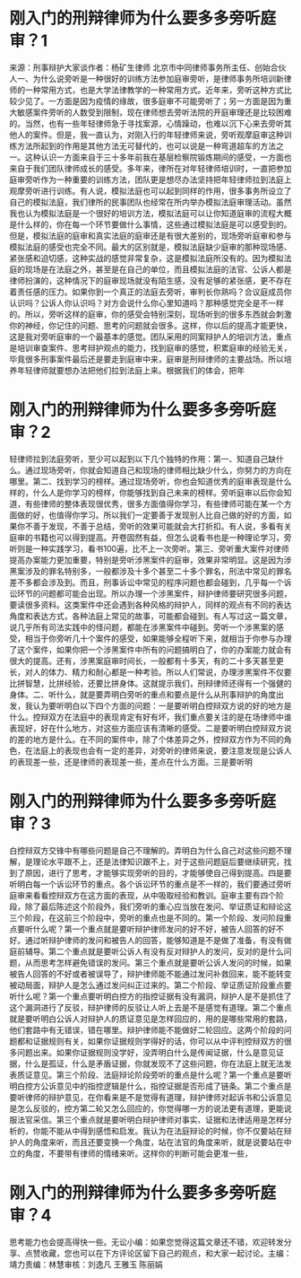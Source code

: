 # 刚入门的刑辩律师为什么要多多旁听庭审？1

来源：刑事辩护大家谈作者：杨矿生律师 北京市中同律师事务所主任、创始合伙人一、为什么说旁听是一种很好的训练方法参加庭审旁听，是律师事务所培训新律师的一种常用方式，也是大学法律教学的一种常用方式。近年来，旁听这种方式比较少见了。一方面是因为疫情的缘故，很多庭审不可能旁听了；另一方面是因为重大敏感案件旁听的人数受到限制，现在律师想去旁听法院的开庭审理还是比较困难的。当然，也有一些年轻律师急于寻找案源，心情躁动，也难以沉下心来去旁听其他人的案件。但是，我一直认为，对刚入行的年轻律师来说，旁听观摩庭审这种训练方法所起到的作用是其他方法无可替代的，也可以说是一种弯道超车的方法之一。这种认识一方面来自于三十多年前我在基层检察院锻炼期间的感受，一方面也来自于我们团队律师成长的感受。多年来，律所在对年轻律师培训时，一直把参加庭审旁听作为一种重要的训练方法，团队更是想尽办法坚持把年轻律师拉到法庭上观摩旁听进行训练。有人说，模拟法庭也可以起到同样的作用，很多事务所设立了自己的模拟法庭，我们律所的民事团队也经常在所内举办模拟法庭审理活动。虽然我也认为模拟法庭是一个很好的培训方法，模拟法庭可以让你知道庭审的流程大概是什么样的，你在每一个环节要做什么事情，这些通过模拟法庭是可以感受到的。但是，模拟法庭的庭审和真实法庭的庭审还是有很大差别的，现场旁听庭审和参与模拟法庭的感受也完全不同。最大的区别就是，模拟法庭缺少庭审的那种现场感、紧张感和迫切感，这种实战的感觉非常复杂，这是模拟法庭所没有的。因为模拟法庭的现场是在法庭之外，甚至是在自己的单位，而且模拟法庭的法官、公诉人都是律师扮演的，这种情况下的庭审现场就没有陌生感，没有足够的紧张感，更不存在着责任感的压力。如果你到一个真正的法庭去旁听，审判长你熟吗？合议庭成员你认识吗？公诉人你认识吗？对方会说什么你心里知道吗？那种感觉完全是不一样的。所以，旁听这样的庭审，你的感受会特别深刻，现场听到的很多东西就会刺激你的神经，你记住的问题、思考的问题就会很多。这样，你以后的提高才能更快，这是我对旁听庭审的一个最基本的感觉。团队采用的同案辩护人的培训方法，重点是培训审查案件、思考辩护观点的能力，找到庭审的感觉，积累庭审的经验无关，毕竟很多刑事案件最后还是要走到庭审中来，庭审是刑辩律师的主要战场。所以培养年轻律师就要想办法把他们拉到法庭上来。根据我们的体会，把年

# 刚入门的刑辩律师为什么要多多旁听庭审？2

轻律师拉到法庭旁听，至少可以起到以下几个独特的作用：第一、知道自己缺什么。通过现场旁听，你就会知道自己和现场的律师相比缺少什么，你努力的方向在哪里。第二、找到学习的榜样。通过现场旁听，你也会知道优秀的庭审表现是什么样的，什么人是你学习的榜样，你能够找到自己未来的榜样。旁听庭审以后你会知道，有些律师的整体表现很优秀，很多方面值得你学习，有些律师可能在某一个方面做的好，也值得你学习。所以我们一定要善于发现别人比自己做的好的方面，如果你不善于发现，不善于总结，旁听的效果可能就会大打折扣。有人说，多看有关庭审的书籍也可以得到提高。开卷固然有益，但怎么说看书也是一种理论学习，旁听则是一种实践学习，看书100遍，比不上一次旁听。第三、旁听重大案件对律师提高办案能力更加重要，特别是旁听涉黑案件的庭审，效果非常明显。这是因为涉黑案涉及的罪名特别多，一般都涉及十多个甚至二十多个罪名，刑法中常见的罪名差不多都会涉及到。而且，刑事诉讼中常见的程序问题也都会碰到，几乎每一个诉讼环节的问题都可能会出现。所以办理一个涉黑案件，辩护律师要研究很多问题，要读很多资料。这类案件中还会遇到各种风格的辩护人，同样的观点有不同的表达角度和表达方式，各种法庭上常见的故事，可能都会碰到。有人写过这一篇文章，说几乎所有司法实践中的怪问题，都能在涉黑案件中碰到。旁听一个涉黑案的感受，相当于你旁听几十个案件的感受，如果能够全程听下来，就相当于你参与办理了这个案件，如果你把一个涉黑案件中所有的问题搞明白了，你的办案能力就会有很大的提高。还有，涉黑案庭审时间长，一般都有十多天，有的二十多天甚至更长，对人的体力、精力和耐心都是一种考验。所以人们常说，办理涉黑案件不仅要比拼智慧，比拼经验，还要比拼身体。这就提示我们，刑辩律师还得有一个强健的身体。二、听什么，就是要弄明白旁听的重点和要点是什么从刑事辩护的角度出发，我认为要听明白以下四个方面的问题：一是要听明白控辩双方说的好的地方是什么。控辩双方在法庭中的表现肯定有好有坏，我们重点要关注的是在场律师中谁表现好，好在什么地方，对这些方面应该有清晰的感受。二是要听明白控辩双方说的差的地方是什么。在不同的案件中，除了个体差异之外，控辩双方作为不同的角色，在法庭上的表现也会有一定的差异，对旁听的律师来说，要注意发现是公诉人的表现差一些，还是律师的表现差一些，差点在什么方面。三是要听明

# 刚入门的刑辩律师为什么要多多旁听庭审？3

白控辩双方交锋中有哪些问题是自己不理解的。弄明白为什么自己对这些问题不理解，是理论水平跟不上，还是法律知识跟不上，对于这些问题庭后要继续研究，找到了原因，进行了思考，才能够实现旁听的目的，才能够使自己得到提高。四是要听明白每一个诉讼环节的重点。各个诉讼环节的重点是不一样的，我们要通过旁听庭审来看看控辩双方在这方面的表现，从中吸取经验和教训。庭审主要有四个阶段，除了最后陈述这个阶段外，我们旁听的重心应当放在发问、举证质证和辩论这三个阶段，在这前三个阶段中，旁听的重点也是不同的。第一个阶段、发问阶段重点要听什么呢？第一个重点就是要听辩护律师发问的好不好，被告人回答的好不好。通过听辩护律师的发问和被告人的回答，能够知道是不是做了准备，有没有做庭前辅导。第二个重点就是要听公诉人有没有反对辩护人的发问，反对的是什么问题，从而思考怎样避免错误的发问。第三个重点就是要听公诉人发问的时候，如果被告人回答的不好或者被误导了，辩护律师能不能通过发问补救回来，能不能转变被动局面，辩护人是怎么通过发问纠正过来的。第二个阶段、举证质证阶段重点要听什么呢？第一个重点要听明白控方的指控证据有没有漏洞，辩护人是不是抓住了这个漏洞进行了反驳，辩护律师的反驳让人听上去是不是感觉有道理。第二个重点就是要听明白公诉人对辩护人的质证意见是怎样回应的，用的是哪些常用的套路，他们套路中有无错误，错在哪里。辩护律师能不能做好二轮回应。这两个阶段的问题都和证据规则有关，如果你证据规则学得好的话，你可以从中评判控辩双方的很多问题出来。如果你证据规则没学好，没弄明白什么是传闻证据，什么是意见证据，什么是孤证，什么是矛盾证据，你就发现不了这些问题，你在法庭上就无法发表质证意见。第三个阶段、法庭辩论阶段旁听的重点是什么呢？第一个重点是要听明白控方公诉意见中的指控逻辑是什么，指控证据是否形成了链条。第二个重点是要听律师的辩护意见，在你看来是不是觉得有道理，辩护律师对起诉书和公诉意见是怎么反驳的，控方第二轮又怎么回应的，你觉得哪一方的说法更有道理，更能说服法官采信。第三个重点就是要听明白辩护律师对事实、证据和法律适用是怎样分析的，你能不能从中得到感悟和启发。我认为在法庭辩论的时候，你不仅要站在辩护人的角度来听，而且还要变换一个角度，站在法官的角度来听，就是说要站在中立的角度，不要带有律师的情绪来听。这样你的判断可能会更准一些，

# 刚入门的刑辩律师为什么要多多旁听庭审？4

思考能力也会提高得快一些。无讼小编：如果您觉得这篇文章还不错，欢迎转发分享、点赞收藏，您也可以在下方评论区留下自己的观点，和大家一起讨论。主编：靖力责编：林慧审核：刘逸凡 王雅玉 陈丽娟 

